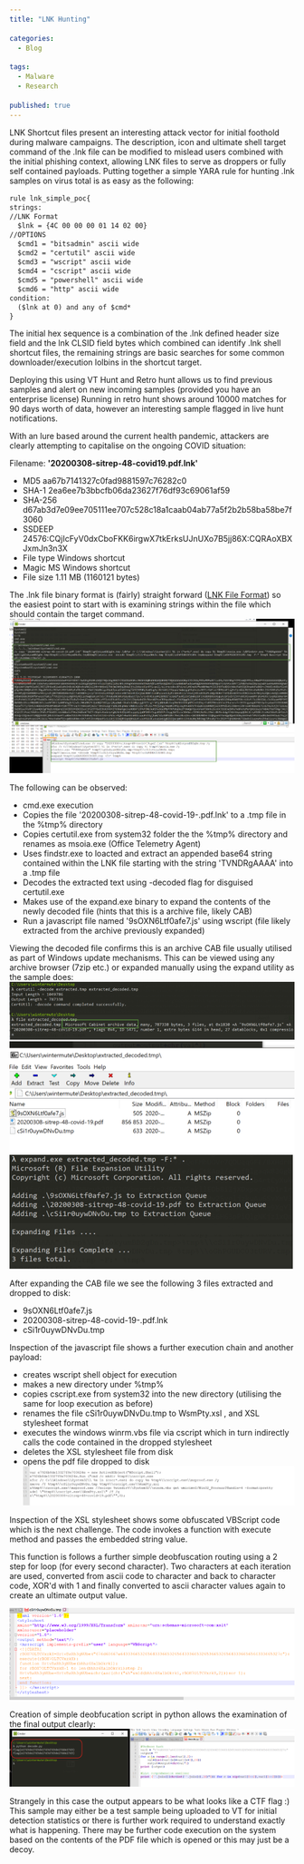 ```yaml
---
title: "LNK Hunting"

categories:
  - Blog

tags:
  - Malware
  - Research

published: true
---
```


LNK Shortcut files present an interesting attack vector for initial foothold during malware campaigns. The description, icon and ultimate shell target command of the .lnk file can be modified to mislead users combined with the initial phishing context, allowing LNK files to serve as droppers or fully self contained payloads.
Putting together a simple YARA rule for hunting .lnk samples on virus total is as easy as the following:
```
rule lnk_simple_poc{
strings:
//LNK Format
  $lnk = {4C 00 00 00 01 14 02 00}
//OPTIONS
  $cmd1 = "bitsadmin" ascii wide
  $cmd2 = "certutil" ascii wide
  $cmd3 = "wscript" ascii wide
  $cmd4 = "cscript" ascii wide
  $cmd5 = "powershell" ascii wide
  $cmd6 = "http" ascii wide
condition:
  ($lnk at 0) and any of $cmd*
}
```
The initial hex sequence is a combination of the .lnk defined header size field and the lnk CLSID field bytes which combined can identify .lnk shell shortcut files, the remaining strings are basic searches for some common downloader/execution lolbins in the shortcut target.

Deploying this using VT Hunt and Retro hunt allows us to find previous samples and alert on new incoming samples (provided you have an enterprise license)
Running in retro hunt shows around 10000 matches for 90 days worth of data, however an interesting sample flagged in live hunt notifications.

With an lure based around the current health pandemic, attackers are clearly attempting to capitalise on the ongoing COVID situation:

Filename: **'20200308-sitrep-48-covid19.pdf.lnk'**
 - MD5 aa67b7141327c0fad9881597c76282c0
 - SHA-1 2ea6ee7b3bbcfb06da23627f76df93c69061af59
 - SHA-256 d67ab3d7e09ee705111ee707c528c18a1caab04ab77a5f2b2b58ba58be7f3060
 - SSDEEP 24576:CQjIcFyV0dxCboFKK6irgwX7tkErksUJnUXo7B5jj86X:CQRAoXBXJxmJn3n3X
 - File type Windows shortcut
 - Magic MS Windows shortcut
 - File size 1.11 MB (1160121 bytes)

The .lnk file binary format is (fairly) straight forward ([LNK File Format](https://docs.microsoft.com/en-us/openspecs/windows_protocols/ms-shllink/16cb4ca1-9339-4d0c-a68d-bf1d6cc0f943)) so the easiest point to start with is examining strings within the file which should contain the target command.
![](/assets/images/2020-03-30-LNK_Hunting/strings.png)

The following can be observed:
 - cmd.exe execution
 - Copies the file '20200308-sitrep-48-covid-19-.pdf.lnk' to a .tmp file in the %tmp% directory
 - Copies certutil.exe from system32 folder the the %tmp% directory and renames as msoia.exe (Office Telemetry Agent)
 - Uses findstr.exe to loacted and extract an appended base64 string contained within the LNK file starting with the string 'TVNDRgAAAA' into a .tmp file
 - Decodes the extracted text using -decoded flag for disguised certutil.exe
 - Makes use of the expand.exe binary to expand the contents of the newly decoded file (hints that this is a archive file, likely CAB)
 - Run a javascript file named '9sOXN6Ltf0afe7.js' using wscript (file likely extracted from the archive previously expanded)

Viewing the decoded file confirms this is an archive CAB file usually utilised as part of Windows update mechanisms. This can be viewed using any archive browser (7zip etc.) or expanded manually using the expand utility as the sample does:
![](/assets/images/2020-03-30-LNK_Hunting/decoded_payload.png)
![](/assets/images/2020-03-30-LNK_Hunting/cab_view.png) ![](/assets/images/2020-03-30-LNK_Hunting/expand_cab.png)

After expanding the CAB file we see the following 3 files extracted and dropped to disk:
 - 9sOXN6Ltf0afe7.js
 - 20200308-sitrep-48-covid-19-.pdf.lnk
 - cSi1r0uywDNvDu.tmp

 Inspection of the javascript file shows a further execution chain and another payload:
  - creates wscript shell object for execution
  - makes a new directory under %tmp%
  - copies cscript.exe from system32 into the new directory (utilising the same for loop execution as before)
  - renames the file cSi1r0uywDNvDu.tmp to WsmPty.xsl , and XSL stylesheet format
  - executes the windows winrm.vbs file via cscript which in turn indirectly calls the code contained in the dropped stylesheet [](https://lolbas-project.github.io/lolbas/Scripts/Winrm/)
  - deletes the XSL stylesheet file from disk
  - opens the pdf file dropped to disk
   ![](/assets/images/2020-03-30-LNK_Hunting/second_payload_xsl.png)

Inspection of the XSL stylesheet shows some obfuscated VBScript code which is the next challenge. The code invokes a function with execute method and passes the embedded string value.

This function is follows a further simple deobfuscation routing using a 2 step for loop (for every second character). Two characters at each iteration are used, converted from ascii code to character and back to character code, XOR'd with 1 and finally converted to ascii character values again to create an ultimate output value.

![](/assets/images/2020-03-30-LNK_Hunting/xsl_vbscript_payload.png)

Creation of simple deobfucation script in python allows the examination of the final output clearly:
![](/assets/images/2020-03-30-LNK_Hunting/decoded_python.png)

Strangely in this case the output appears to be what looks like a CTF flag :) This sample may either be a test sample being uploaded to VT for initial detection statistics or there is further work required to understand exactly what is happening. There may be further code execution on the system based on the contents of the PDF file which is opened or this may just be a decoy.
